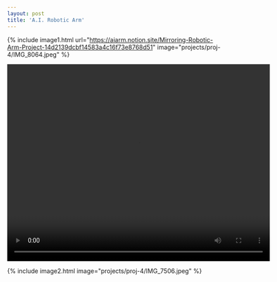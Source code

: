 ```yaml
---
layout: post
title: 'A.I. Robotic Arm'
---
```



{% include image1.html url="https://aiarm.notion.site/Mirroring-Robotic-Arm-Project-14d2139dcbf14583a4c16f73e8768d51" image="projects/proj-4/IMG_8064.jpeg" %}

<video width="608" height="456" style="text-align: center" controls>
  <source src="{{ site.github.url }}/assets/img/projects/proj-4/IMG_8533.mp4" type="video/mp4">
</video>

{% include image2.html image="projects/proj-4/IMG_7506.jpeg" %}